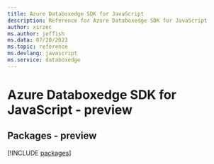 ```yaml
---
title: Azure Databoxedge SDK for JavaScript
description: Reference for Azure Databoxedge SDK for JavaScript
author: xirzec
ms.author: jeffish
ms.data: 07/20/2023
ms.topic: reference
ms.devlang: javascript
ms.service: databoxedge
---
```

# Azure Databoxedge SDK for JavaScript - preview
## Packages - preview
[!INCLUDE [packages](databoxedge-index.md)]